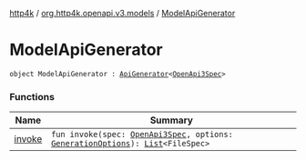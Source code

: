 [http4k](../../index.md) / [org.http4k.openapi.v3.models](../index.md) / [ModelApiGenerator](./index.md)

# ModelApiGenerator

`object ModelApiGenerator : `[`ApiGenerator`](../../org.http4k.openapi/-api-generator.md)`<`[`OpenApi3Spec`](../../org.http4k.openapi.v3/-open-api3-spec/index.md)`>`

### Functions

| Name | Summary |
|---|---|
| [invoke](invoke.md) | `fun invoke(spec: `[`OpenApi3Spec`](../../org.http4k.openapi.v3/-open-api3-spec/index.md)`, options: `[`GenerationOptions`](../../org.http4k.openapi/-generation-options/index.md)`): `[`List`](https://kotlinlang.org/api/latest/jvm/stdlib/kotlin.collections/-list/index.html)`<FileSpec>` |

